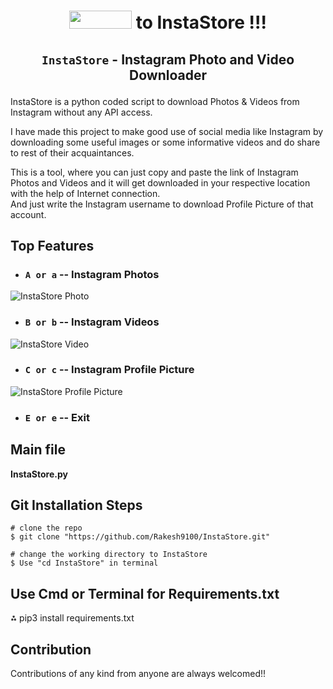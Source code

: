 # <p align="center"><img src="https://user-images.githubusercontent.com/73993775/142762615-39e07bb5-0cec-4f3e-a687-cecdbbc1c531.gif" height="29px" width="100px">  to InstaStore !!!</p>

## <p align="center">```InstaStore``` - Instagram Photo and Video Downloader</p>

InstaStore is a python coded script to download Photos &amp; Videos from Instagram without any API access.

I have made this project to make good use of social media like Instagram by downloading some useful images or some informative videos and do share to rest of their acquaintances.

This is a tool, where you can just copy and paste the link of Instagram Photos and Videos and it will get downloaded in your respective location with the help of Internet connection.<br>
And just write the Instagram username to download Profile Picture of that account.

## Top Features
- ### ```A or a``` -- Instagram Photos

![InstaStore Photo](https://user-images.githubusercontent.com/73993775/142864010-d7d2048c-4ea8-4efb-8759-993c847bf110.gif)

- ### ```B or b``` -- Instagram Videos

![InstaStore Video](https://user-images.githubusercontent.com/73993775/142864128-6177e11a-2a03-49bb-bd9b-3b16dff9da66.gif)

- ### ```C or c``` -- Instagram Profile Picture

![InstaStore Profile Picture](https://user-images.githubusercontent.com/73993775/142864206-d329f63b-e644-41a1-b4aa-b02c6372f39a.gif)

- ### ```E or e``` -- Exit

## Main file
**InstaStore.py**

## Git Installation Steps
```
# clone the repo
$ git clone "https://github.com/Rakesh9100/InstaStore.git"

# change the working directory to InstaStore
$ Use "cd InstaStore" in terminal
```

## Use Cmd or Terminal for Requirements.txt
⁂ pip3 install requirements.txt

## Contribution
Contributions of any kind from anyone are always welcomed!!


